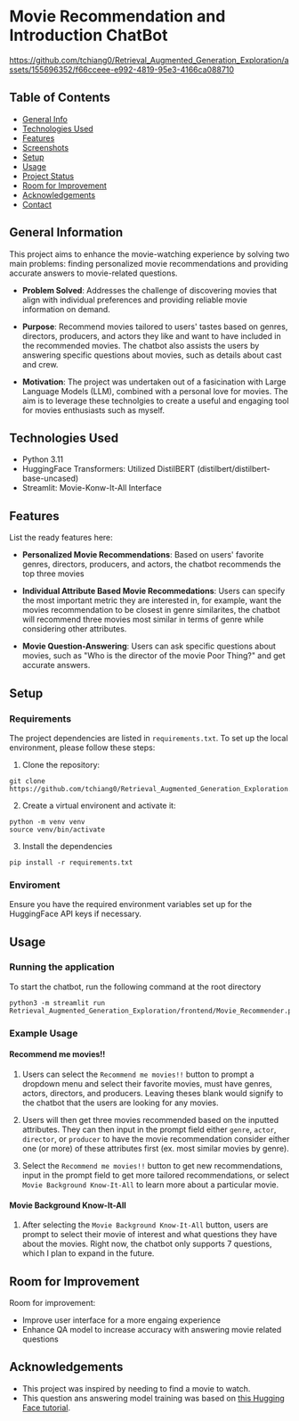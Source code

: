 # Movie Recommendation and Introduction ChatBot


https://github.com/tchiang0/Retrieval_Augmented_Generation_Exploration/assets/155696352/f66cceee-e992-4819-95e3-4166ca088710



## Table of Contents
* [General Info](#general-information)
* [Technologies Used](#technologies-used)
* [Features](#features)
* [Screenshots](#screenshots)
* [Setup](#setup)
* [Usage](#usage)
* [Project Status](#project-status)
* [Room for Improvement](#room-for-improvement)
* [Acknowledgements](#acknowledgements)
* [Contact](#contact)
<!-- * [License](#license) -->


## General Information
This project aims to enhance the movie-watching experience by solving two main problems: finding personalized movie recommendations and providing accurate answers to movie-related questions. 

- **Problem Solved**: Addresses the challenge of discovering movies that align with individual preferences and providing reliable movie information on demand.

- **Purpose**: Recommend movies tailored to users' tastes based on genres, directors, producers, and actors they like and want to have included in the recommended movies. The chatbot also assists the users by answering specific questions about movies, such as details about cast and crew.

- **Motivation**: The project was undertaken out of a fasicination with Large Language Models (LLM), combined with a personal love for movies. The aim is to leverage these technolgies to create a useful and engaging tool for movies enthusiasts such as myself.


## Technologies Used
- Python 3.11
- HuggingFace Transformers: Utilized DistilBERT (distilbert/distilbert-base-uncased)
- Streamlit: Movie-Konw-It-All Interface


## Features
List the ready features here:
- **Personalized Movie Recommendations**: Based on users' favorite genres, directors, producers, and actors, the chatbot recommends the top three movies

- **Individual Attribute Based Movie Recommedations**: Users can specify the most important metric they are interested in, for example, want the movies recommendation to be closest in genre similarites, the chatbot will recommend three movies most similar in terms of genre while considering other attributes.

- **Movie Question-Answering**: Users can ask specific questions about movies, such as "Who is the director of the movie Poor Thing?" and get accurate answers.


## Setup
### Requirements
The project dependencies are listed in `requirements.txt`. To set up the local environment, please follow these steps:

1. Clone the repository:
```
git clone https://github.com/tchiang0/Retrieval_Augmented_Generation_Exploration.git
```

2. Create a virtual environent and activate it:
```
python -m venv venv
source venv/bin/activate
```

3. Install the dependencies
```
pip install -r requirements.txt
```

### Enviroment
Ensure you have the required environment variables set up for the HuggingFace API keys if necessary.


## Usage
### Running the application
To start the chatbot, run the following command at the root directory
```
python3 -m streamlit run 
Retrieval_Augmented_Generation_Exploration/frontend/Movie_Recommender.py 
```

### Example Usage
#### Recommend me movies!!
1. Users can select the `Recommend me movies!!` button to prompt a dropdown menu and select their favorite movies, must have genres, actors, directors, and producers. Leaving theses blank would signify to the chatbot that the users are looking for any movies.

2. Users will then get three movies recommended based on the inputted attributes. They can then input in the prompt field either `genre`, `actor`, `director`, or `producer` to have the movie recommendation consider either one (or more) of these attributes first (ex. most similar movies by genre).

3. Select the `Recommend me movies!!` button to get new recommendations, input in the prompt field to get more tailored recommendations, or select `Movie Background Know-It-All` to learn more about a particular movie.

#### Movie Background Know-It-All
1. After selecting the `Movie Background Know-It-All` button, users are prompt to select their movie of interest and what questions they have about the movies. Right now, the chatbot only supports 7 questions, which I plan to expand in the future. 


## Room for Improvement
Room for improvement:
- Improve user interface for a more engaing experience
- Enhance QA model to increase accuracy with answering movie related questions


## Acknowledgements
- This project was inspired by needing to find a movie to watch.
- This question ans answering model training was based on [this Hugging Face tutorial](https://huggingface.co/docs/transformers/tasks/question_answering).

